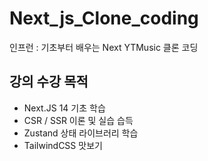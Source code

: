 # Next_js_Clone_coding

인프런 : 기초부터 배우는 Next YTMusic 클론 코딩

## 강의 수강 목적

- Next.JS 14 기초 학습
- CSR / SSR 이론 및 실습 습득
- Zustand 상태 라이브러리 학습
- TailwindCSS 맛보기
